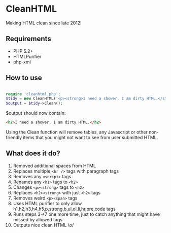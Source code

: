 # CleanHTML

Making HTML clean since late 2012!

## Requirements
* PHP 5.2+
* HTMLPurifier
* php-xml

## How to use
```php

require 'cleanhtml.php';
$tidy = new CleanHTML('<p><strong>I need a shower. I am dirty HTML.</strong>');
$output = $tidy->Clean();
```

$output should now contain:
```html
<h2>I need a shower. I am dirty HTML.</h2>
```

Using the Clean function will remove tables, any Javascript or other non-friendly items that
you might not want to see from user submitted HTML.

## What does it do?
1. Removed additional spaces from HTML
2. Replaces multiple ``<br />`` tags with paragraph tags
3. Removes any ``<script>`` tags
4. Renames any ``<h1>`` tags to ``<h2>``
5. Changes ``<p><strong>`` tags to ``<h2>``
6. Replaces ``<h2><strong>`` with just ``<h2>`` tags
7. Removes weird ``<p><span>`` tags
8. Uses HTML purifier to only allow h1,h2,h3,h4,h5,p,strong,b,ul,ol,li,hr,pre,code tags
9. Runs steps 3->7 one more time, just to catch anything that might have missed by allowed tags
10. Outputs nice clean HTML \o/
